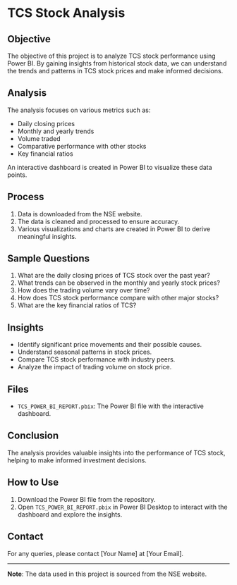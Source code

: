 # TCS Stock Analysis

## Objective
The objective of this project is to analyze TCS stock performance using Power BI. By gaining insights from historical stock data, we can understand the trends and patterns in TCS stock prices and make informed decisions.

## Analysis
The analysis focuses on various metrics such as:
- Daily closing prices
- Monthly and yearly trends
- Volume traded
- Comparative performance with other stocks
- Key financial ratios

An interactive dashboard is created in Power BI to visualize these data points.

## Process
1. Data is downloaded from the NSE website.
2. The data is cleaned and processed to ensure accuracy.
3. Various visualizations and charts are created in Power BI to derive meaningful insights.

## Sample Questions
1. What are the daily closing prices of TCS stock over the past year?
2. What trends can be observed in the monthly and yearly stock prices?
3. How does the trading volume vary over time?
4. How does TCS stock performance compare with other major stocks?
5. What are the key financial ratios of TCS?

## Insights
- Identify significant price movements and their possible causes.
- Understand seasonal patterns in stock prices.
- Compare TCS stock performance with industry peers.
- Analyze the impact of trading volume on stock price.

## Files
- `TCS_POWER_BI_REPORT.pbix`: The Power BI file with the interactive dashboard.

## Conclusion
The analysis provides valuable insights into the performance of TCS stock, helping to make informed investment decisions.

## How to Use
1. Download the Power BI file from the repository.
2. Open `TCS_POWER_BI_REPORT.pbix` in Power BI Desktop to interact with the dashboard and explore the insights.

## Contact
For any queries, please contact [Your Name] at [Your Email].

---

**Note**: The data used in this project is sourced from the NSE website.
